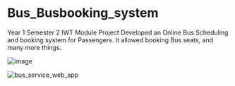 # Bus_Busbooking_system
 Year 1 Semester 2 IWT Module Project Developed an Online Bus Scheduling and booking system for Passengers. It allowed
booking Bus seats, and many more things.

![image](https://github.com/randinimendis/Bus_Busbooking_system/assets/99355199/01c7b47f-a595-44df-b00f-e73ee8854c60)

![bus_service_web_app](https://github.com/randinimendis/Bus_Busbooking_system/assets/99355199/7dbd4a69-69ad-4798-a8f5-703b4914d362)
